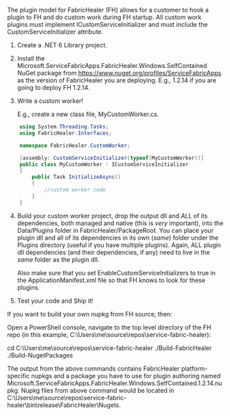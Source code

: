 The plugin model for FabricHealer (FH) allows for a customer to hook a plugin to FH and do custom work during FH startup. All custom work plugins must implement ICustomServiceInitializer and must include the CustomServiceInitializer attribute.

1. Create a .NET 6 Library project.

2. Install the Microsoft.ServiceFabricApps.FabricHealer.Windows.SelfContained NuGet package from https://www.nuget.org/profiles/ServiceFabricApps as the version of FabricHealer you are deploying.
  E.g., 1.2.14 if you are going to deploy FH 1.2.14.


3. Write a custom worker!

	E.g., create a new class file, MyCustomWorker.cs.

```C#
	using System.Threading.Tasks;
	using FabricHealer.Interfaces;

	namespace FabricHealer.CustomWorker;

	[assembly: CustomServiceInitializer(typeof(MyCustomWorker))]
	public class MyCustomWorker : ICustomServiceInitializer
	{
		public Task InitializeAsync()
		{
			//custom worker code
		}
	}
```

4. Build your custom worker project, drop the output dll and *ALL* of its dependencies, both managed and native (this is *very* important), into the Data/Plugins folder in FabricHealer/PackageRoot. 
   You can place your plugin dll and all of its dependencies in its own (*same*) folder under the Plugins directory (useful if you have multiple plugins). 
   Again, ALL plugin dll dependencies (and their dependencies, if any) need to live in the *same* folder as the plugin dll.

   Also make sure that you set EnableCustomServiceInitializers to true in the ApplicationManifest.xml file so that FH knows to look for these plugins.


5. Test your code and Ship it!

If you want to build your own nupkg from FH source, then:

Open a PowerShell console, navigate to the top level directory of the FH repo (in this example, C:\Users\me\source\repos\service-fabric-healer):

cd C:\Users\me\source\repos\service-fabric-healer
./Build-FabricHealer
./Build-NugetPackages

The output from the above commands contains FabricHealer platform-specific nupkgs and a package you have to use for plugin authoring named Microsoft.ServiceFabricApps.FabricHealer.Windows.SelfContained.1.2.14.nupkg. Nupkg files from above command would be located in 
C:\Users\me\source\repos\service-fabric-healer\bin\release\FabricHealer\Nugets.